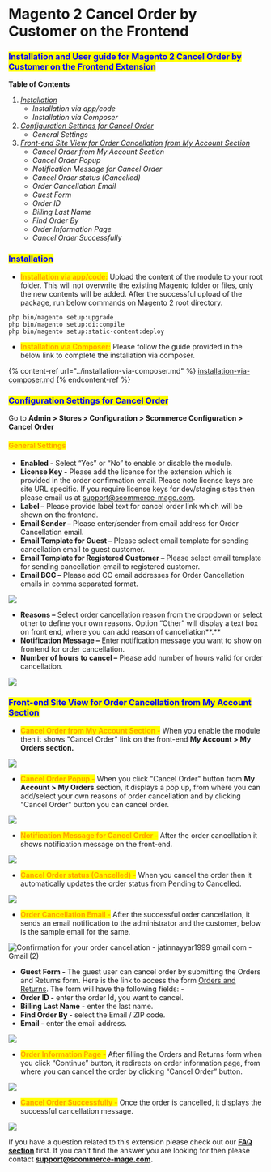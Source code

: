 # Magento 2 Cancel Order by Customer on the Frontend

### <mark style="color:blue;">Installation and User guide for Magento 2 Cancel Order by Customer on the Frontend Extension</mark>

**Table of Contents**

1. [_Installation_ ](magento-2-cancel-order-by-customer-on-the-frontend.md#bookmark0)
   * _Installation via app/code_&#x20;
   * _Installation via Composer_
2. [_Configuration Settings for Cancel Order_ ](magento-2-cancel-order-by-customer-on-the-frontend.md#bookmark3)
   * _General Settings_&#x20;
3. [_Front-end Site View for Order Cancellation from My Account Section_ ](magento-2-cancel-order-by-customer-on-the-frontend.md#bookmark5)
   * _Cancel Order from My Account Section_&#x20;
   * _Cancel Order Popup_&#x20;
   * _Notification Message for Cancel Order_&#x20;
   * _Cancel Order status (Cancelled)_&#x20;
   * _Order Cancellation Email_&#x20;
   * _Guest Form_&#x20;
   * _Order ID_&#x20;
   * _Billing Last Name_&#x20;
   * _Find Order By_&#x20;
   * _Order Information Page_&#x20;
   * _Cancel Order Successfully_&#x20;

### <mark style="color:blue;">Installation</mark> <a href="#bookmark0" id="bookmark0"></a>

* <mark style="color:orange;">**Installation via app/code:**</mark> Upload the content of the module to your root folder. This will not overwrite the existing Magento folder or files, only the new contents will be added. After the successful upload of the package, run below commands on Magento 2 root directory.

```
php bin/magento setup:upgrade
php bin/magento setup:di:compile
php bin/magento setup:static-content:deploy
```

* <mark style="color:orange;">**Installation via Composer:**</mark> Please follow the guide provided in the below link to complete the installation via composer.

{% content-ref url="../installation-via-composer.md" %}
[installation-via-composer.md](../installation-via-composer.md)
{% endcontent-ref %}

### <mark style="color:blue;">Configuration Settings for Cancel Order</mark> <a href="#bookmark3" id="bookmark3"></a>

Go to **Admin > Stores > Configuration > Scommerce Configuration > Cancel Order**

#### <mark style="color:orange;">General Settings</mark> <a href="#bookmark4" id="bookmark4"></a>

* **Enabled -** Select “Yes” or “No” to enable or disable the module.
* **License Key -** Please add the license for the extension which is provided in the order confirmation email. Please note license keys are site URL specific. If you require license keys for dev/staging sites then please email us at [support@scommerce-mage.com](mailto:support@scommerce-mage.com).
* **Label –** Please provide label text for cancel order link which will be shown on the frontend.
* **Email Sender –** Please enter/sender from email address for Order Cancellation email.
* **Email Template for Guest –** Please select email template for sending cancellation email to guest customer.
* **Email Template for Registered Customer –** Please select email template for sending cancellation email to registered customer.
* **Email BCC –** Please add CC email addresses for Order Cancellation emails in comma separated format.

![](../../.gitbook/assets/cancel\_general.jpg)

* **Reasons –** Select order cancellation reason from the dropdown or select other to define your own reasons. Option “Other” will display a text box on front end, where you can add reason of cancellation**.**
* **Notification Message –** Enter notification message you want to show on frontend for order cancellation.
* **Number of hours to cancel –** Please add number of hours valid for order cancellation.

![](../../.gitbook/assets/cancel\_general2.jpg)

### <mark style="color:blue;">Front-end Site View for Order Cancellation from My Account Section</mark> <a href="#bookmark5" id="bookmark5"></a>

* <mark style="color:orange;">**Cancel Order from My Account Section -**</mark> When you enable the module then it shows "Cancel Order" link on the front-end **My Account > My Orders section.**

![](<../../.gitbook/assets/3 (77)>)

* <mark style="color:orange;">**Cancel Order Popup -**</mark> When you click "Cancel Order" button from **My Account > My Orders** section, it displays a pop up, from where you can add/select your own reasons of order cancellation and by clicking "Cancel Order" button you can cancel order.

![](<../../.gitbook/assets/4 (24)>)

* <mark style="color:orange;">**Notification Message for Cancel Order -**</mark> After the order cancellation it shows notification message on the front-end.

![](<../../.gitbook/assets/5 (16)>)

* <mark style="color:orange;">**Cancel Order status (Cancelled) -**</mark> When you cancel the order then it automatically updates the order status from Pending to Cancelled.

![](<../../.gitbook/assets/6 (20)>)

* <mark style="color:orange;">**Order Cancellation Email -**</mark> After the successful order cancellation, it sends an email notification to the administrator and the customer, below is the sample email for the same.

![Confirmation for your order cancellation - jatinnayyar1999 gmail com - Gmail (2)](<../../.gitbook/assets/7 (54)>)

* **Guest Form -** The guest user can cancel order by submitting the Orders and Returns form. Here is the link to access the form [Orders and Returns](http://demo2.scommerce-mage.co.uk/sales/guest/form/). The form will have the following fields: -
* **Order ID -** enter the order Id, you want to cancel.
* **Billing Last Name -** enter the last name.
* **Find Order By -** select the Email / ZIP code.
* **Email -** enter the email address.

![](<../../.gitbook/assets/8 (38)>)

* <mark style="color:orange;">**Order Information Page -**</mark> After filling the Orders and Returns form when you click “Continue” button, it redirects on order information page, from where you can cancel the order by clicking “Cancel Order” button.

![](<../../.gitbook/assets/9 (25)>)

* <mark style="color:orange;">**Cancel Order Successfully -**</mark> Once the order is cancelled, it displays the successful cancellation message.

![](<../../.gitbook/assets/10 (31)>)

If you have a question related to this extension please check out our [**FAQ section**](https://www.scommerce-mage.com/magento-2-cancel-order.html#faq) first. If you can't find the answer you are looking for then please contact [**support@scommerce-mage.com**](mailto:core@scommerce-mage.com)**.**
